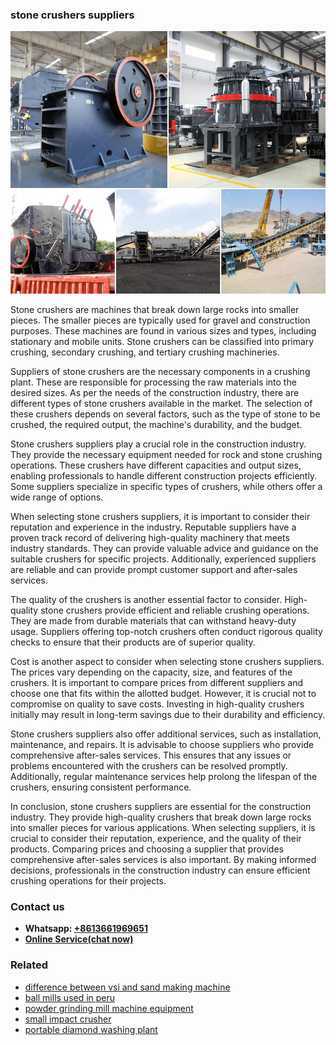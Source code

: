 <h3>stone crushers suppliers</h3><img src='1706767271.jpg' alt=''><p>Stone crushers are machines that break down large rocks into smaller pieces. The smaller pieces are typically used for gravel and construction purposes. These machines are found in various sizes and types, including stationary and mobile units. Stone crushers can be classified into primary crushing, secondary crushing, and tertiary crushing machineries.</p><p>Suppliers of stone crushers are the necessary components in a crushing plant. These are responsible for processing the raw materials into the desired sizes. As per the needs of the construction industry, there are different types of stone crushers available in the market. The selection of these crushers depends on several factors, such as the type of stone to be crushed, the required output, the machine's durability, and the budget.</p><p>Stone crushers suppliers play a crucial role in the construction industry. They provide the necessary equipment needed for rock and stone crushing operations. These crushers have different capacities and output sizes, enabling professionals to handle different construction projects efficiently. Some suppliers specialize in specific types of crushers, while others offer a wide range of options.</p><p>When selecting stone crushers suppliers, it is important to consider their reputation and experience in the industry. Reputable suppliers have a proven track record of delivering high-quality machinery that meets industry standards. They can provide valuable advice and guidance on the suitable crushers for specific projects. Additionally, experienced suppliers are reliable and can provide prompt customer support and after-sales services.</p><p>The quality of the crushers is another essential factor to consider. High-quality stone crushers provide efficient and reliable crushing operations. They are made from durable materials that can withstand heavy-duty usage. Suppliers offering top-notch crushers often conduct rigorous quality checks to ensure that their products are of superior quality.</p><p>Cost is another aspect to consider when selecting stone crushers suppliers. The prices vary depending on the capacity, size, and features of the crushers. It is important to compare prices from different suppliers and choose one that fits within the allotted budget. However, it is crucial not to compromise on quality to save costs. Investing in high-quality crushers initially may result in long-term savings due to their durability and efficiency.</p><p>Stone crushers suppliers also offer additional services, such as installation, maintenance, and repairs. It is advisable to choose suppliers who provide comprehensive after-sales services. This ensures that any issues or problems encountered with the crushers can be resolved promptly. Additionally, regular maintenance services help prolong the lifespan of the crushers, ensuring consistent performance.</p><p>In conclusion, stone crushers suppliers are essential for the construction industry. They provide high-quality crushers that break down large rocks into smaller pieces for various applications. When selecting suppliers, it is crucial to consider their reputation, experience, and the quality of their products. Comparing prices and choosing a supplier that provides comprehensive after-sales services is also important. By making informed decisions, professionals in the construction industry can ensure efficient crushing operations for their projects.</p><h3>Contact us</h3><ul><li><strong>Whatsapp:&nbsp;<a href="https://wa.me/8613661969651">+8613661969651</a></strong></li><li><a href="https://swt.shibang-china.com/?git&amp;zhl&amp;stone crushers suppliers"><strong>Online Service(chat now)</strong></a></li></ul><h3>Related</h3><ul><li><a href='difference between vsi and sand making machine.md'>difference between vsi and sand making machine</a></li><li><a href='ball mills used in peru.md'>ball mills used in peru</a></li><li><a href='powder grinding mill machine equipment.md'>powder grinding mill machine equipment</a></li><li><a href='small impact crusher.md'>small impact crusher</a></li><li><a href='portable diamond washing plant.md'>portable diamond washing plant</a></li></ul>